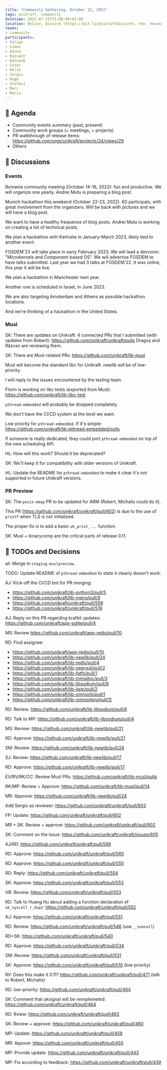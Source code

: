 ```yaml
---
title: "Community Gathering, October 21, 2022"
tags: unikraft, community
datetime: 2022-07-15T15:00:00+02:00
location: Online, Discord (https://bit.ly/UnikraftDiscord), the `#monkey-business` voice channel
teams:
- community
participants:
- Felipe
- Simon
- Adina
- RăzvanV
- RăzvanD
- Cezar
- Delia
- Sergiu
- Hugo
- ȘtefanJ
- Marc
- Maria
---
```


## :dart: Agenda

- Community events summary (past, present)
- Community work groups (+ meetings, + projects)
- PR walkthrough of release items: https://github.com/orgs/unikraft/projects/24/views/29
- Others

## :closed_book: Discussions

### Events

Romania community meeting (October 14-16, 2022): fun and productive.
We will organize one yearly.
Andrei Mutu is preparing a blog post.

Munich hackathon this weekend (October 22-23, 2022).
60 participats, with great involvement from the organizers.
Will be back with pictures and we will have a blog post.

We want to have a healthy frequence of blog posts.
Andrei Mutu is working on creating a list of technical posts.

We plan a hackathon with Karlruhe in January-March 2023, likely tied to another event.

FOSDEM'23 will take place in early February 2023.
We will lead a devroom: "Microkernels and Component-based OS".
We will advertise FOSDEM to have talks submitted.
Last year we had 3 talks at FOSDEM'22.
It was online, this year it will be live.

We plan a hackathon in Manchester next year.

Another one is scheduled in Israel, in June 2023.

We are also targeting Amsterdam and Athens as possible hackathon locations.

And we're thinking of a hackathon in the United States.

### Musl

SK: There are updates on Unikraft: 4 connected PRs that I submitted (with updates from Robert): https://github.com/unikraft/unikraft/pulls
Dragoș and Răzvan are reviewing them.

SK: There are Musl-related PRs: https://github.com/unikraft/lib-musl

Musl will become the standard libc for Unikraft.
newlib will be of low-priority.

I will reply to the issues encountered by the testing team.

Florin is working on libc tests (exported from Musl): https://github.com/unikraft/lib-libc-test

`pthread-embedded` will probably be dropped completely.

We don't have the CI/CD system at the level we want.

Low priority for `pthread-embedded`.
If it's simple: https://github.com/unikraft/lib-pthread-embedded/pulls

If someone is really dedicated, they could port `pthread-embedded` on top of the new scheduling API.

HL: How will this work?
Should it be deprecated?

SK: We'll keep it for compatibility with older versions of Unikraft.

HL: Update the README for `pthread-embedded` to make it clear it's not supported in future Unikraft versions.

### PR Preview

SK: The `posix-mmap` PR to be updated for ARM (Robert, Michalis could do it).

This PR (https://github.com/unikraft/unikraft/pull/602) is due to the use of `printf` when TLS is not initialized.

The proper fix is to add a basic `uk_print_...` function.

SK: Musl + binarycomp are the critical parts of release 0.11.

## :wrench: TODOs and Decisions

all: Merge in `staging-muslpreview`.

TODO: Update README of `pthread-embedded` to state it clearly doesn't work.

AJ: Kick-off the CI/CD bot for PR merging:
- https://github.com/unikraft/lib-python3/pull/5
- https://github.com/unikraft/lib-nginx/pull/9
- https://github.com/unikraft/unikraft/pull/559
- https://github.com/unikraft/unikraft/pull/519

AJ: Reply on this PR regarding krafkit updates: https://github.com/unikraft/app-sqlite/pull/4

MS: Review https://github.com/unikraft/app-redis/pull/10

RD: Find assignee:
- https://github.com/unikraft/app-redis/pull/10
- https://github.com/unikraft/lib-newlib/pull/24
- https://github.com/unikraft/lib-redis/pull/4
- https://github.com/unikraft/lib-openssl/pull/2
- https://github.com/unikraft/lib-fatfs/pull/1
- https://github.com/unikraft/lib-mimalloc/pull/3
- https://github.com/unikraft/lib-libsodium/pull/6
- https://github.com/unikraft/lib-lwip/pull/2
- https://github.com/unikraft/lib-omniorb/pull/1
- https://github.com/unikraft/lib-omniorbpy/pull/1]

RD: Review: https://github.com/unikraft/lib-libsodium/pull/6

RD: Talk to MP: https://github.com/unikraft/lib-libsodium/pull/4

MS: Review: https://github.com/unikraft/lib-newlib/pull/21

RD: Approve: https://github.com/unikraft/lib-newlib/pull/21

SM: Review: https://github.com/unikraft/lib-newlib/pull/24

SJ: Review: https://github.com/unikraft/lib-newlib/pull/17

RD: Approve: https://github.com/unikraft/lib-newlib/pull/17

EV/RV/RK/CC: Review Musl PRs: https://github.com/unikraft/lib-musl/pulls

RK/MP: Review + Approve: https://github.com/unikraft/lib-musl/pull/14

MR: Approve: https://github.com/unikraft/lib-newlib/pull/24

Add Sergio as reviewer: https://github.com/unikraft/unikraft/pull/603

FP: Update: https://github.com/unikraft/unikraft/pull/602

MR + SK: Review + approve: https://github.com/unikraft/unikraft/pull/602

SK: Comment on the issue: https://github.com/unikraft/unikraft/issues/605

AJ/RD: https://github.com/unikraft/unikraft/pull/599

RD: Approve: https://github.com/unikraft/unikraft/pull/560

RD: Approve: https://github.com/unikraft/unikraft/pull/555

RD: Reply: https://github.com/unikraft/unikraft/pull/554

SK: Approve: https://github.com/unikraft/unikraft/pull/553

VB: Review: https://github.com/unikraft/unikraft/pull/553

RD: Talk to Huang Hu about adding a function declaration of `uk_syscall_r_dup2`: https://github.com/unikraft/unikraft/pull/552

AJ: Approve: https://github.com/unikraft/unikraft/pull/551

RD: Review: https://github.com/unikraft/unikraft/pull/546 (use `__nonnull`)

RD+SK: https://github.com/unikraft/unikraft/pull/540

RD: Approve: https://github.com/unikraft/unikraft/pull/534

SM: Review: https://github.com/unikraft/unikraft/pull/531

SK: Approve: https://github.com/unikraft/unikraft/pull/510 (low priority)

RV: Does this make it 0.11? https://github.com/unikraft/unikraft/pull/471 (talk to Robert, Michalis)

RD: low-priority: https://github.com/unikraft/unikraft/pull/464

SK: Comment that uksignal will be reimplemeted: https://github.com/unikraft/unikraft/pull/464

RD: Rview: https://github.com/unikraft/unikraft/pull/463

SK: Review + approve: https://github.com/unikraft/unikraft/pull/460

MP: Update: https://github.com/unikraft/unikraft/pull/458

MR: Appove: https://github.com/unikraft/unikraft/pull/450

MP: Provide update: https://github.com/unikraft/unikraft/pull/443

MP: Fix according to feedback: https://github.com/unikraft/unikraft/pull/439
